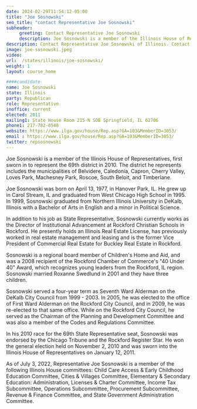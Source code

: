 ```yaml
---
date: 2024-02-29T11:54:12-05:00
title: "Joe Sosnowski"
seo_title: "contact Representative Joe Sosnowski"
subheader:
     greeting: Contact Representative Joe Sosnowski
     description: Joe Sosnowski is a member of the Illinois House of Representatives, first sworn in to represent the 69th district in 2010. The district he represents includes the municipalities of Belvidere, Caledonia, Capron, Cherry Valley, Loves Park, Machesney Park, Roscoe, South Beloit, and Timberlane.
description: Contact Representative Joe Sosnowski of Illinois. Contact information for Joe Sosnowski includes email address, phone number, and mailing address.
image: joe-sosnowski.jpeg
video:
url:  /states/illinois/joe-sosnowski/
weight: 1
layout: course_home

####candidate
name: Joe Sosnowski
state: Illinois
party: Republican
role: Representative
inoffice: current
elected: 2011
mailing1: State House Room 215-N SOB Springfield, IL 62706
phone1: 217-782-0548
website: https://www.ilga.gov/house/Rep.asp?GA=103&MemberID=3053/
email : https://www.ilga.gov/house/Rep.asp?GA=103&MemberID=3053/
twitter: repsosnowski
---
```


Joe Sosnowski is a member of the Illinois House of Representatives, first sworn in to represent the 69th district in 2010. The district he represents includes the municipalities of Belvidere, Caledonia, Capron, Cherry Valley, Loves Park, Machesney Park, Roscoe, South Beloit, and Timberlane.

Joe Sosnowski was born on April 13, 1977, in Hanover Park, IL. He grew up in Carol Stream, IL and graduated from West Chicago High School in 1995. In 1999, Sosnowski graduated from Northern Illinois University in DeKalb, Illinois with a Bachelor of Arts in English and a minor in Political Science.

In addition to his job as State Representative, Sosnowski currently works as the Director of Institutional Advancement at Rockford Christian Schools in Rockford. He presently holds an Illinois Real Estate License, has previously worked in real estate management and leasing and is the former Vice President of Commercial Real Estate for Buckley Real Estate in Rockford.

Sosnowski is a regional board member of Children's Home and Aid, and was a 2008 recipient of the Rockford Chamber of Commerce's "40 Under 40" Award, which recognizes young leaders from the Rockford, IL region. Sosnowski married Roxanne Swedlund in 2001 and they have three children.

Sosnowski served a four-year term as Seventh Ward Alderman on the DeKalb City Council from 1999 - 2003. In 2005, he was elected to the office of First Ward Alderman on the Rockford City Council, and in 2009, he was re-elected to that same office. While on the Rockford City Council, he served as the Chairman of the Planning and Development Committee and was also a member of the Codes and Regulations Committee.

In his 2010 race for the 69th State Representative seat, Sosnowski was endorsed by the Chicago Tribune and the Rockford Register Star. He won the general election held on November 2, 2010 and was sworn into the Illinois House of Representatives on January 12, 2011.

As of July 3, 2022, Representative Joe Sosnowski is a member of the following Illinois House committees: Child Care Access & Early Childhood Education Committee, Cities & Villages Committee, Elementary & Secondary Education: Administration, Licenses & Charter Committee, Income Tax Subcommittee, Operations Subcommittee, Procurement Subcommittee, Revenue & Finance Committee, and State Government Administration Committee.
